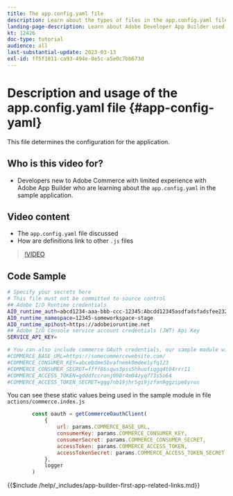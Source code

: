 ```yaml
---
title: The app.config.yaml file
description: Learn about the types of files in the app.config.yaml file for this sample application.
landing-page-description: Learn about Adobe Developer App Builder used with Adobe Commerce and what types of files go in the app.config.yaml.
kt: 12426
doc-type: tutorial
audience: all
last-substantial-update: 2023-03-13
exl-id: ff5f1811-ca93-494e-8e5c-a5e0c7bb673d
---
```

# Description and usage of the app.config.yaml file {#app-config-yaml}

This file determines the configuration for the application.

## Who is this video for?

* Developers new to Adobe Commerce with limited experience with Adobe App Builder who are learning about the `app.config.yaml` in the sample application.

## Video content

* The `app.config.yaml` file discussed
* How are definitions link to other `.js` files

>[!VIDEO](https://video.tv.adobe.com/v/3416592?quality=12&learn=on)

## Code Sample

```bash
# Specify your secrets here
# This file must not be committed to source control
## Adobe I/O Runtime credentials
AIO_runtime_auth=abcd1234-aaa-bbb-ccc-12345:Abcdd12345asdfadsfadsfee2323232323232
AIO_runtime_namespace=12345-someworkspace-stage
AIO_runtime_apihost=https://adobeioruntime.net
## Adobe I/O Console service account credentials (JWT) Api Key
SERVICE_API_KEY=

# You can also include commerce OAuth credentials, our sample module will use the following example credentials:
#COMMERCE_BASE_URL=https://somecommercewebsite.com/
#COMMERCE_CONSUMER_KEY=abcebdme5bvafnemk0mdeeiyfq123
#COMMERCE_CONSUMER_SECRET=ffff86sqws3pss5hhuofiqgq4t04rrr11
#COMMERCE_ACCESS_TOKEN=gdddfccronj098r4m04zyq773s5o64
#COMMERCE_ACCESS_TOKEN_SECRET=ggg7nb19jhr5gi9jzfan9ggzipe8yrus
```

You can see these static values being used in the sample module in file `actions/commerce.index.js`

```javascript
        const oauth = getCommerceOauthClient(
            {
                url: params.COMMERCE_BASE_URL,
                consumerKey: params.COMMERCE_CONSUMER_KEY,
                consumerSecret: params.COMMERCE_CONSUMER_SECRET,
                accessToken: params.COMMERCE_ACCESS_TOKEN,
                accessTokenSecret: params.COMMERCE_ACCESS_TOKEN_SECRET
            },
            logger
        )

```

{{$include /help/_includes/app-builder-first-app-related-links.md}}

